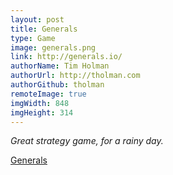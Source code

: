 ```yaml
---
layout: post
title: Generals
type: Game
image: generals.png
link: http://generals.io/
authorName: Tim Holman
authorUrl: http://tholman.com
authorGithub: tholman
remoteImage: true
imgWidth: 848
imgHeight: 314
---
```


_Great strategy game, for a rainy day._

[Generals](http://generals.io/)
